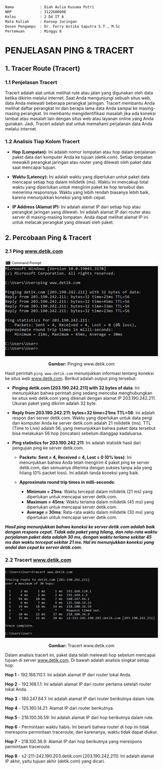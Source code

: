     Nama            : Diah Aulia Kusuma Putri
    NRP             : 3122600008
    Kelas           : 2 D4 IT A
    Mata Kuliah     : Konsep Jaringan
    Dosen Pengampu  : Dr. Ferry Astika Saputra S.T., M.Sc
    Pertemuan       : Minggu 8

# PENJELASAN PING & TRACERT

## 1. Tracer Route (Tracert)

### 1.1 Penjelasan Tracert

Tracert adalah alat untuk melihat rute atau jalan yang digunakan oleh data ketika dikirim melalui internet. Saat Anda mengunjungi sebuah situs web, data Anda melewati beberapa perangkat jaringan. Tracert membantu Anda melihat daftar perangkat ini dan berapa lama data Anda sampai ke masing-masing perangkat. Ini membantu mengidentifikasi masalah jika ada koneksi lambat atau masalah lain dengan situs web atau layanan online yang Anda gunakan. Jadi, Tracert adalah alat untuk memahami perjalanan data Anda melalui internet.

### 1.2 Analisis Tiap Kolom Tracert

- **Hop (Lompatan):** Ini adalah nomor lompatan atau hop dalam perjalanan paket data dari komputer Anda ke tujuan (detik.com). Setiap lompatan mewakili perangkat jaringan atau router yang dilewati oleh paket data saat mencapai tujuan.

- **Waktu (Latency):** Ini adalah waktu yang diperlukan untuk paket data mencapai setiap hop dalam milidetik (ms). Waktu ini mencakup total waktu yang diperlukan untuk mengirim paket ke hop tersebut dan menerima responsnya. Waktu yang lebih rendah biasanya lebih baik, karena menunjukkan koneksi yang lebih cepat.

- **IP Address (Alamat IP):** Ini adalah alamat IP dari setiap hop atau perangkat jaringan yang dilewati. Ini adalah alamat IP dari router atau server di masing-masing lompatan. Anda dapat melihat alamat IP ini untuk melacak perangkat yang dilewati oleh paket.

## 2. Percobaan Ping & Tracert

### 2.1 Ping www.detik.com

<div align="center">
<img src="./assets/ping-detik.jpg">
<p><strong>Gambar:</strong> Pinging www.detik.com</p>
</div>

Hasil perintah `ping www.detik.com` menunjukkan informasi tentang koneksi ke situs web www.detik.com. Berikut adalah output ping tersebut:

- **Pinging detik.com [203.190.242.211] with 32 bytes of data**: Ini menunjukkan bahwa perintah ping sedang mencoba menghubungkan ke situs web detik.com yang dikenali dengan alamat IP 203.190.242.211. Ukuran paket yang dikirim adalah 32 byte.

- **Reply from 203.190.242.211: bytes=32 time=21ms TTL=56**: Ini adalah respon dari server detik.com. Waktu yang diperlukan untuk data pergi dari komputer Anda ke server detik.com adalah 21 milidetik (ms). TTL (Time to Live) adalah 56, yang menunjukkan bahwa paket data tersebut bisa melakukan 56 hop (loncatan) sebelum dianggap kadaluarsa.

- **Ping statistics for 203.190.242.211**: Ini adalah statistik hasil dari pengujian ping ke server detik.com.

  - **Packets: Sent = 4, Received = 4, Lost = 0 (0% loss)**: Ini menunjukkan bahwa Anda telah mengirim 4 paket ping ke server detik.com, dan semuanya diterima dengan sukses tanpa ada yang hilang (0% packet loss). Ini adalah tanda koneksi yang baik.

  - **Approximate round trip times in milli-seconds**:
    - **Minimum = 21ms**: Waktu tercepat dalam milidetik (21 ms) yang diperlukan untuk mencapai server detik.com.
    - **Maximum = 45ms**: Waktu terlama dalam milidetik (45 ms) yang diperlukan untuk mencapai server detik.com.
    - **Average = 30ms**: Rata-rata waktu dalam milidetik (30 ms) yang diperlukan untuk mencapai server detik.com.

**_Hasil ping menunjukkan bahwa koneksi ke server detik.com adalah baik dengan respons cepat. Tidak ada paket yang hilang, dan rata-rata waktu perjalanan paket data adalah 30 ms, dengan waktu terlama sekitar 45 ms dan waktu tercepat sekitar 21 ms. Hal ini menunjukkan koneksi yang andal dan cepat ke server detik.com._**

### 2.2 Tracert www.detik.com

<div align="center">
<img src="./assets/tracert.jpg">
<p><strong>Gambar:</strong> Tracert www.detik.com</p>
</div>

Dalam analisis tracert ini, paket data telah melewati hop sebelum mencapai tujuan di server www.detik.com. Di bawah adalah analisis singkat setiap hop:

**Hop 1** - 192.168.110.1: Ini adalah alamat IP dari router lokal Anda.

**Hop 2** - 192.168.1.1: Ini adalah alamat IP dari router pertama setelah router lokal Anda.

**Hop 3** - 180.247.64.1: Ini adalah alamat IP dari router berikutnya dalam rute.

**Hop 4** - 125.160.14.21: Alamat IP dari router berikutnya.

**Hop 5** - 218.100.36.59: Ini adalah alamat IP dari hop berikutnya dalam rute.

**Hop 6** - Permintaan waktu habis. Ini berarti bahwa router di hop ini tidak merespons permintaan traceroute, dan karenanya, waktu tidak dapat diukur.

**Hop 7** - 218.100.36.9: Alamat IP dari hop berikutnya yang merespons permintaan traceroute.

**Hop 8** - s2-211-242.190.203.detik.com [203.190.242.211]: Ini adalah alamat IP akhir, yaitu tujuan akhir (detik.com) yang dicari.
